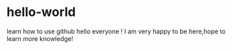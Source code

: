 # hello-world
learn how to use github
hello everyone !
I am very happy to be here,hope to learn more knowledge!
